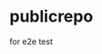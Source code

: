 # publicrepo
for e2e test

































































































































































































































































































































































































































































































































































































































































































































































































































































































































































































































